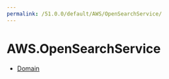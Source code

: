 ```yaml
---
permalink: /51.0.0/default/AWS/OpenSearchService/
---
```


# AWS.OpenSearchService



* [Domain](Domain.md)